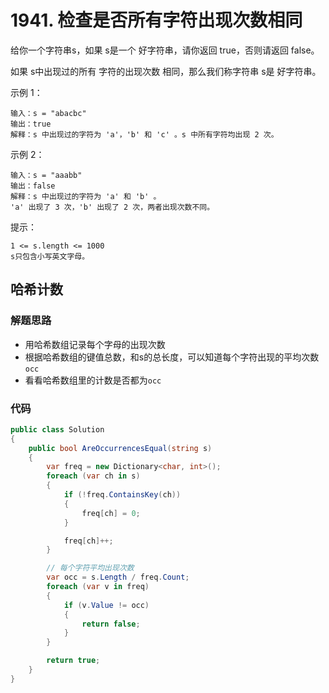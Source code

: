 # 1941. 检查是否所有字符出现次数相同
给你一个字符串s，如果 s是一个 好字符串，请你返回 true，否则请返回 false。

如果 s中出现过的所有 字符的出现次数 相同，那么我们称字符串 s是 好字符串。

示例 1：
```
输入：s = "abacbc"
输出：true
解释：s 中出现过的字符为 'a'，'b' 和 'c' 。s 中所有字符均出现 2 次。
```
示例 2：
```
输入：s = "aaabb"
输出：false
解释：s 中出现过的字符为 'a' 和 'b' 。
'a' 出现了 3 次，'b' 出现了 2 次，两者出现次数不同。
```

提示：
```
1 <= s.length <= 1000
s只包含小写英文字母。
```
## 哈希计数
### 解题思路
+ 用哈希数组记录每个字母的出现次数
+ 根据哈希数组的键值总数，和s的总长度，可以知道每个字符出现的平均次数``occ``
+ 看看哈希数组里的计数是否都为``occ``

### 代码

```csharp
public class Solution
{
    public bool AreOccurrencesEqual(string s)
    {
        var freq = new Dictionary<char, int>();
        foreach (var ch in s)
        {
            if (!freq.ContainsKey(ch))
            {
                freq[ch] = 0;
            }

            freq[ch]++;
        }

        // 每个字符平均出现次数
        var occ = s.Length / freq.Count;
        foreach (var v in freq)
        {
            if (v.Value != occ)
            {
                return false;
            }
        }

        return true;
    }
}
```
